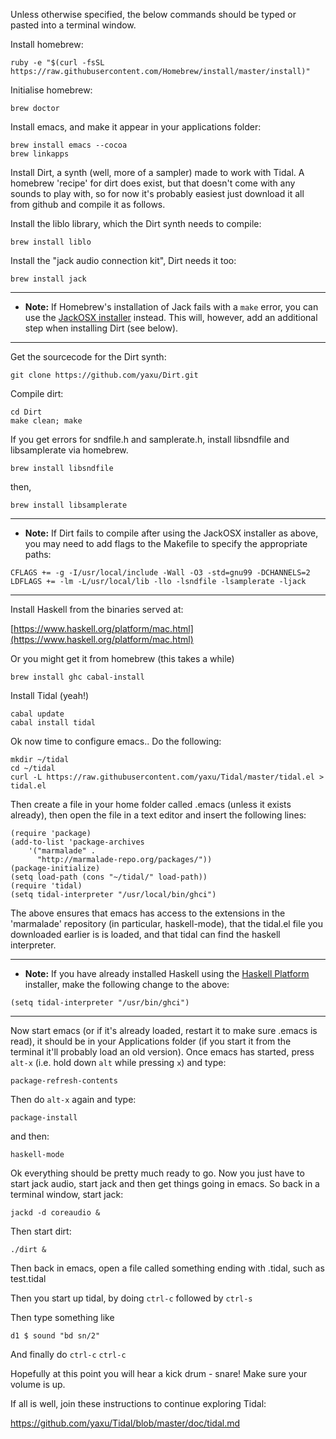 Unless otherwise specified, the below commands should be typed or pasted into a terminal window.

Install homebrew:
```
ruby -e "$(curl -fsSL https://raw.githubusercontent.com/Homebrew/install/master/install)"
```

Initialise homebrew:
```
brew doctor
```

Install emacs, and make it appear in your applications folder:
```
brew install emacs --cocoa
brew linkapps
```

Install Dirt, a synth (well, more of a sampler) made to work with
Tidal. A homebrew 'recipe' for dirt does exist, but that doesn't come
with any sounds to play with, so for now it's probably easiest just
download it all from github and compile it as follows.

Install the liblo library, which the Dirt synth needs to compile:
```
brew install liblo
```

Install the "jack audio connection kit", Dirt needs it too:
```
brew install jack
```

---
* **Note:** If Homebrew's installation of Jack fails with a ``make`` error, you can use the [JackOSX installer](http://www.jackosx.com/download.html) instead. This will, however, add an additional step when installing Dirt (see below).

---

Get the sourcecode for the Dirt synth:
```
git clone https://github.com/yaxu/Dirt.git
```

Compile dirt:
```
cd Dirt
make clean; make
```

If you get errors for sndfile.h and samplerate.h, install libsndfile and libsamplerate via homebrew.

```
brew install libsndfile
```

then,

```
brew install libsamplerate
```

---
* **Note:** If Dirt fails to compile after using the JackOSX installer as above, you may need to add flags to the Makefile to specify the appropriate paths:
```
CFLAGS += -g -I/usr/local/include -Wall -O3 -std=gnu99 -DCHANNELS=2
LDFLAGS += -lm -L/usr/local/lib -llo -lsndfile -lsamplerate -ljack
```
---

Install Haskell from the binaries served at:

[https://www.haskell.org/platform/mac.html](https://www.haskell.org/platform/mac.html)

Or you might get it from homebrew (this takes a while)
```
brew install ghc cabal-install
```

Install Tidal (yeah!)
```
cabal update
cabal install tidal
```

Ok now time to configure emacs.. Do the following:
```
mkdir ~/tidal
cd ~/tidal
curl -L https://raw.githubusercontent.com/yaxu/Tidal/master/tidal.el > tidal.el
```

Then create a file in your home folder called .emacs (unless it exists already), then open the file in a text editor and insert the following lines:
```
(require 'package)
(add-to-list 'package-archives 
    '("marmalade" .
      "http://marmalade-repo.org/packages/"))
(package-initialize)
(setq load-path (cons "~/tidal/" load-path))
(require 'tidal)
(setq tidal-interpreter "/usr/local/bin/ghci")
```

The above ensures that emacs has access to the extensions in the 'marmalade' repository (in particular, haskell-mode), that the tidal.el file you downloaded earlier is is loaded, and that tidal can find the haskell interpreter.

---
* **Note:** If you have already installed Haskell using the [Haskell Platform](http://www.haskell.org/platform/) installer, make the following change to the above:

```
(setq tidal-interpreter "/usr/bin/ghci")
```
---

Now start emacs (or if it's already loaded, restart it to make sure .emacs is read), it should be in your Applications folder (if you start it from the terminal it'll probably load an old version). Once emacs has started, press `alt-x` (i.e. hold down `alt` while pressing `x`) and type:
```
package-refresh-contents
```
Then do `alt-x` again and type:
```
package-install
```
and then:
```
haskell-mode
```

Ok everything should be pretty much ready to go. Now you just have to start jack audio, start jack and then get things going in emacs. So back in a terminal window, start jack:
```
jackd -d coreaudio &
```
Then start dirt:
```
./dirt &
```

Then back in emacs, open a file called something ending with .tidal, such as test.tidal

Then you start up tidal, by doing `ctrl-c` followed by `ctrl-s`

Then type something like
```
d1 $ sound "bd sn/2"
```

And finally do `ctrl-c` `ctrl-c`

Hopefully at this point you will hear a kick drum - snare! Make sure
your volume is up.

If all is well, join these instructions to continue exploring Tidal:

<https://github.com/yaxu/Tidal/blob/master/doc/tidal.md>
